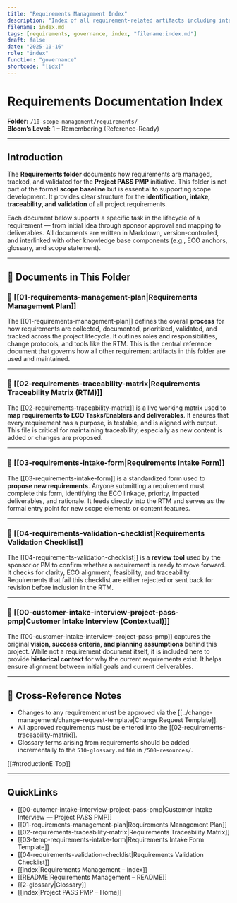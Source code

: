 ```yaml
---
title: "Requirements Management Index"
description: "Index of all requirement-related artifacts including intake, traceability, validation, and management plan documents."
filename: index.md
tags: [requirements, governance, index, "filename:index.md"]
draft: false
date: "2025-10-16"
role: "index"
function: "governance"
shortcode: "[idx]"
---
```



# Requirements Documentation Index  
**Folder:** `/10-scope-management/requirements/`  
**Bloom’s Level:** 1 – Remembering (Reference-Ready)

---

## Introduction

The **Requirements folder** documents how requirements are managed, tracked, and validated for the **Project PASS PMP** initiative. This folder is not part of the formal **scope baseline** but is essential to supporting scope development. It provides clear structure for the **identification, intake, traceability, and validation** of all project requirements.

Each document below supports a specific task in the lifecycle of a requirement — from initial idea through sponsor approval and mapping to deliverables. All documents are written in Markdown, version-controlled, and interlinked with other knowledge base components (e.g., ECO anchors, glossary, and scope statement).

---

## 📂 Documents in This Folder

### 📄 [[01-requirements-management-plan|Requirements Management Plan]]

The [[01-requirements-management-plan]] defines the overall **process** for how requirements are collected, documented, prioritized, validated, and tracked across the project lifecycle. It outlines roles and responsibilities, change protocols, and tools like the RTM. This is the central reference document that governs how all other requirement artifacts in this folder are used and maintained.

---

### 📄 [[02-requirements-traceability-matrix|Requirements Traceability Matrix (RTM)]]

The [[02-requirements-traceability-matrix]] is a live working matrix used to **map requirements to ECO Tasks/Enablers and deliverables**. It ensures that every requirement has a purpose, is testable, and is aligned with output. This file is critical for maintaining traceability, especially as new content is added or changes are proposed.

---

### 📄 [[03-requirements-intake-form|Requirements Intake Form]]

The [[03-requirements-intake-form]] is a standardized form used to **propose new requirements**. Anyone submitting a requirement must complete this form, identifying the ECO linkage, priority, impacted deliverables, and rationale. It feeds directly into the RTM and serves as the formal entry point for new scope elements or content features.

---

### 📄 [[04-requirements-validation-checklist|Requirements Validation Checklist]]

The [[04-requirements-validation-checklist]] is a **review tool** used by the sponsor or PM to confirm whether a requirement is ready to move forward. It checks for clarity, ECO alignment, feasibility, and traceability. Requirements that fail this checklist are either rejected or sent back for revision before inclusion in the RTM.

---

### 📄 [[00-customer-intake-interview-project-pass-pmp|Customer Intake Interview (Contextual)]]

The [[00-customer-intake-interview-project-pass-pmp]] captures the original **vision, success criteria, and planning assumptions** behind this project. While not a requirement document itself, it is included here to provide **historical context** for why the current requirements exist. It helps ensure alignment between initial goals and current deliverables.

---

## 🔁 Cross-Reference Notes

- Changes to any requirement must be approved via the [[../change-management/change-request-template|Change Request Template]].
- All approved requirements must be entered into the [[02-requirements-traceability-matrix]].
- Glossary terms arising from requirements should be added incrementally to the `510-glossary.md` file in `/500-resources/`.

[[#ntroductionE|Top]]

---

## QuickLinks
- [[00-cutomer-intake-interview-project-pass-pmp|Customer Intake Interview — Project PASS PMP]]
- [[01-requirements-management-plan|Requirements Management Plan]]
- [[02-requirements-traceability-matrix|Requirements Traceability Matrix]]
- [[03-temp-requirements-intake-form|Requirements Intake Form Template]]
- [[04-requirements-validation-checklist|Requirements Validation Checklist]]
- [[index|Requirements Management – Index]]
- [[README|Requirements Management – README]]
- [[2-glossary|Glossary]]
- [[index|Project PASS PMP – Home]]
